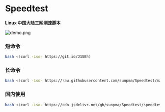 # Speedtest
**Linux 中国大陆三网测速脚本**

 ![demo.png](https://raw.githubusercontent.com/sunpma/mtp/master/demo.png)

### 短命令
```bash
bash <(curl -Lso- https://git.io/J1SEh)
```

### 长命令
```bash
bash <(curl -Lso- https://raw.githubusercontent.com/sunpma/Speedtest/master/speedtest.sh)
```

### 国内使用
```bash
bash <(curl -Lso- https://cdn.jsdelivr.net/gh/sunpma/Speedtest/speedtest.sh)
```